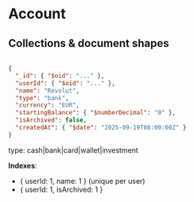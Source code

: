 

# Account

## Collections & document shapes

```json

{
  "_id": { "$oid": "..." },
  "userId": { "$oid": "..." },
  "name": "Revolut",
  "type": "bank",
  "currency": "EUR",
  "startingBalance": { "$numberDecimal": "0" },
  "isArchived": false,
  "createdAt": { "$date": "2025-09-19T08:00:00Z" }
}

```

type: cash|bank|card|wallet|investment

**Indexes**:

- { userId: 1, name: 1 } (unique per user)
- { userId: 1, isArchived: 1 }



